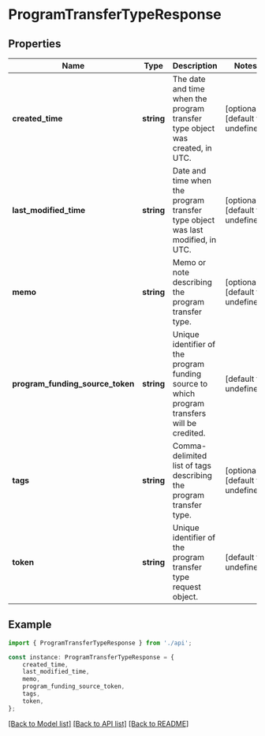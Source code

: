 # ProgramTransferTypeResponse


## Properties

Name | Type | Description | Notes
------------ | ------------- | ------------- | -------------
**created_time** | **string** | The date and time when the program transfer type object was created, in UTC. | [optional] [default to undefined]
**last_modified_time** | **string** | Date and time when the program transfer type object was last modified, in UTC. | [optional] [default to undefined]
**memo** | **string** | Memo or note describing the program transfer type. | [optional] [default to undefined]
**program_funding_source_token** | **string** | Unique identifier of the program funding source to which program transfers will be credited. | [default to undefined]
**tags** | **string** | Comma-delimited list of tags describing the program transfer type. | [optional] [default to undefined]
**token** | **string** | Unique identifier of the program transfer type request object. | [default to undefined]

## Example

```typescript
import { ProgramTransferTypeResponse } from './api';

const instance: ProgramTransferTypeResponse = {
    created_time,
    last_modified_time,
    memo,
    program_funding_source_token,
    tags,
    token,
};
```

[[Back to Model list]](../README.md#documentation-for-models) [[Back to API list]](../README.md#documentation-for-api-endpoints) [[Back to README]](../README.md)
